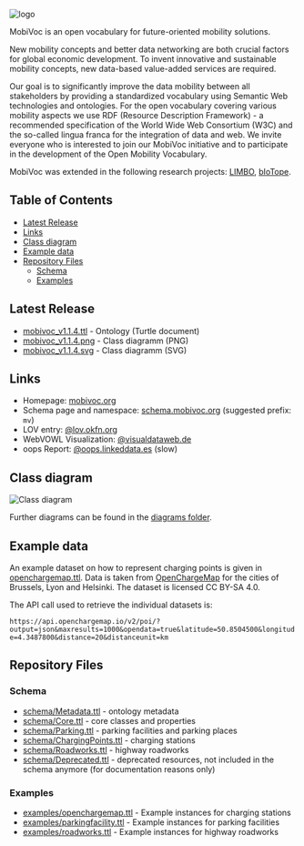 ![logo](https://www.mobivoc.org/static/img/logo-www.mobivoc.org.png)

MobiVoc is an open vocabulary for future-oriented mobility solutions.

New mobility concepts and better data networking are both crucial factors for
global economic development. To invent innovative and sustainable mobility
concepts, new data-based value-added services are required.

Our goal is to significantly improve the data mobility between all stakeholders by providing a standardized vocabulary using Semantic Web technologies and ontologies. 
For the open vocabulary covering various mobility aspects we use RDF (Resource Description Framework) - a recommended specification of the World Wide Web Consortium (W3C) and the so-called lingua franca for the integration of data and web. 
We invite everyone who is interested to join our MobiVoc initiative and to participate in the development of the Open Mobility Vocabulary.

MobiVoc was extended in the following research projects: [LIMBO](https://www.limbo-project.org/), [bIoTope](https://biotope-project.eu/).

## Table of Contents

* [Latest Release](#latest-release)
* [Links](#links)
* [Class diagram](#class-diagram)
* [Example data](#example-data)
* [Repository Files](#repository-files)
  * [Schema](#schema)
  * [Examples](#examples)

## Latest Release

* [mobivoc_v1.1.4.ttl](diagrams/mobivoc_v1.1.4.ttl) - Ontology (Turtle document)
* [mobivoc_v1.1.4.png](diagrams/mobivoc_v1.1.4.png) - Class diagramm (PNG)
* [mobivoc_v1.1.4.svg](diagrams/mobivoc_v1.1.4.svg) - Class diagramm (SVG)

## Links

* Homepage: [mobivoc.org](http://www.mobivoc.org/#)
* Schema page and namespace: [schema.mobivoc.org](http://schema.mobivoc.org/) (suggested prefix: `mv`)
* LOV entry: [@lov.okfn.org](http://lov.okfn.org/dataset/lov/vocabs/mv)
* WebVOWL Visualization: [@visualdataweb.de](http://www.visualdataweb.de/webvowl/#iri=http://schema.mobivoc.org/)
* oops Report: [@oops.linkeddata.es](http://oops.linkeddata.es/response.jsp?uri=http://schema.mobivoc.org/#) (slow)

## Class diagram

![Class diagram](diagrams/_v1.1.4.png "Mobivoc class diagram")

Further diagrams can be found in the [diagrams folder](diagrams).

## Example data

An example dataset on how to represent charging points is given in [openchargemap.ttl](examples/openchargemap.ttl). Data is taken from [OpenChargeMap](https://openchargemap.org/) for the cities of Brussels, Lyon and Helsinki. The dataset is licensed CC BY-SA 4.0.

The API call used to retrieve the individual datasets is:

`https://api.openchargemap.io/v2/poi/?output=json&maxresults=1000&opendata=true&latitude=50.8504500&longitude=4.3487800&distance=20&distanceunit=km`

## Repository Files

### Schema

* [schema/Metadata.ttl](schema/Metadata.ttl) - ontology metadata
* [schema/Core.ttl](schema/Core.ttl) - core classes and properties
* [schema/Parking.ttl](schema/Parking.ttl) - parking facilities and parking places
* [schema/ChargingPoints.ttl](schema/ChargingPoints.ttl) - charging stations
* [schema/Roadworks.ttl](schema/Roadworks.ttl) - highway roadworks
* [schema/Deprecated.ttl](schema/Deprecated.ttl) - deprecated resources, not included in the schema anymore (for documentation reasons only)

### Examples

* [examples/openchargemap.ttl](examples/openchargemap.ttl) - Example instances for charging stations
* [examples/parkingfacility.ttl](examples/parkingfacility.ttl) - Example instances for parking facilities
* [examples/roadworks.ttl](examples/roadworks.ttl) - Example instances for highway roadworks
